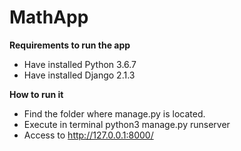 # MathApp

**Requirements to run the app**
- Have installed Python 3.6.7
- Have installed Django 2.1.3

**How to run it**
- Find the folder where manage.py is located. 
- Execute in terminal python3 manage.py runserver
- Access to http://127.0.0.1:8000/
